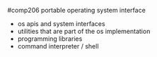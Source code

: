 #comp206 
portable operating system interface
- os apis and system interfaces
- utilities that are part of the os implementation
- programming libraries
- command interpreter / shell